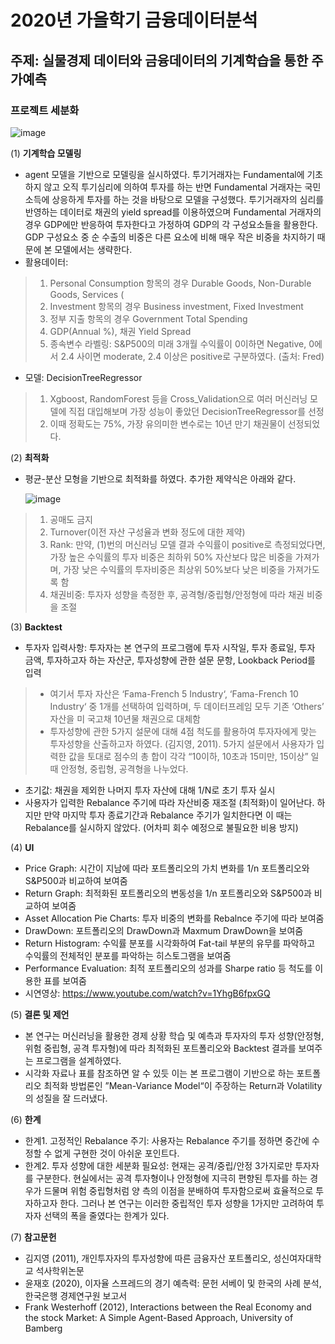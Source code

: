 # 2020년 가을학기 금융데이터분석 

## 주제: 실물경제 데이터와 금융데이터의 기계학습을 통한 주가예측
 
### 프로젝트 세분화
 ![image](https://user-images.githubusercontent.com/28617435/123709291-cc150600-d8a7-11eb-988f-64a2b572c0c6.png)
 
 (1) **기계학습 모델링**
  - agent 모델을 기반으로 모델링을 실시하였다. 투기거래자는 Fundamental에 기초하지 않고 오직 투기심리에 의하여 투자를 하는 반면 Fundamental 거래자는 국민소득에 상응하게 투자를 하는 것을 바탕으로 모델을 구성했다. 투기거래자의 심리를 반영하는 데이터로 채권의 yield spread를 이용하였으며 Fundamental 거래자의 경우 GDP에만 반응하여 투자한다고 가정하여 GDP의 각 구성요소들을 활용한다. GDP 구성요소 중 순 수출의 비중은 다른 요소에 비해 매우 작은 비중을 차지하기 때문에 본 모델에서는 생략한다.
  - 활용데이터: 
   > 1) Personal Consumption 항목의 경우 Durable Goods, Non-Durable Goods, Services (
   > 2) Investment 항목의 경우 Business investment, Fixed Investment 
   > 3) 정부 지출 항목의 경우 Government Total Spending 
   > 4) GDP(Annual %), 채권 Yield Spread 
   > 5) 종속변수 라벨링: S&P500의 미래 3개월 수익률이 0이하면 Negative, 0에서 2.4 사이면 moderate, 2.4 이상은 positive로 구분하였다.
   > (출처: Fred)

  - 모델: DecisionTreeRegressor
   > 1) Xgboost, RandomForest 등을 Cross_Validation으로 여러 머신러닝 모델에 직접 대입해보며 가장 성능이 좋았던 DecisionTreeRegressor를 선정
   > 2) 이때 정확도는 75%, 가장 유의미한 변수로는 10년 만기 채권물이 선정되었다.


 (2) **최적화**
  - 평균-분산 모형을 기반으로 최적화를 하였다. 추가한 제약식은 아래와 같다.
  
    ![image](https://user-images.githubusercontent.com/28617435/123712165-bce48700-d8ac-11eb-9624-4a635f122cc8.png)

   > 1) 공매도 금지
   > 2) Turnover(이전 자산 구성율과 변화 정도에 대한 제약)
   > 3) Rank: 만약, (1)번의 머신러닝 모델 결과 수익률이 positive로 측정되었다면, 가장 높은 수익률의 투자 비중은 최하위 50% 자산보다 많은 비중을 가져가며, 가장 낮은 수익률의 투자비중은 최상위 50%보다 낮은 비중을 가져가도록 함
   > 4) 채권비중: 투자자 성향을 측정한 후, 공격형/중립형/안정형에 따라 채권 비중을 조절

 (3) **Backtest** 
  - 투자자 입력사항: 투자자는 본 연구의 프로그램에 투자 시작일, 투자 종료일, 투자 금액, 투자하고자 하는 자산군, 투자성향에 관한 설문 문항, Lookback Period를 입력
   > - 여기서 투자 자산은 ‘Fama-French 5 Industry‘, ‘Fama-French 10 Industry‘ 중 1개를 선택하여 입력하며, 두 데이터프레임 모두 기존 ‘Others’ 자산을 미 국고채 10년물 채권으로 대체함
   > - 투자성향에 관한 5가지 설문에 대해 4점 척도를 활용하여 투자자에게 맞는 투자성향을 산출하고자 하였다. (김지영, 2011). 5가지 설문에서 사용자가 입력한 값을 토대로 점수의 총 합이 각각 “10이하, 10초과 15미만, 15이상” 일 때 안정형, 중립형, 공격형을 나누었다. 
  - 초기값: 채권을 제외한 나머지 투자 자산에 대해 1/N로 초기 투자 실시
  - 사용자가 입력한 Rebalance 주기에 따라 자산비중 재조절 (최적화)이 일어난다. 하지만 만약 마지막 투자 종료기간과 Rebalance 주기가 일치한다면 이 때는 Rebalance를 실시하지 않았다. (어차피 회수 예정으로 불필요한 비용 방지)

 (4) **UI**
  -  Price Graph: 시간이 지남에 따라 포트폴리오의 가치 변화를 1/n 포트폴리오와 S&P500과 비교하여 보여줌
  -  Return Graph: 최적화된 포트폴리오의 변동성을 1/n 포트폴리오와 S&P500과 비교하여 보여줌
  -  Asset Allocation Pie Charts: 투자 비중의 변화를 Rebalnce 주기에 따라 보여줌
  -  DrawDown: 포트폴리오의 DrawDown과 Maxmum DrawDown을 보여줌
  -  Return Histogram: 수익률 분포를 시각화하여 Fat-tail 부분의 유무를 파악하고 수익률의 전체적인 분포를 파악하는 히스토그램을 보여줌
  -  Performance Evaluation: 최적 포트폴리오의 성과를 Sharpe ratio 등 척도를 이용한 표를 보여줌
  - 시연영상: https://www.youtube.com/watch?v=1YhgB6fpxGQ

 (5) **결론 및 제언**
  - 본 연구는 머신러닝을 활용한 경제 상황 학습 및 예측과 투자자의 투자 성향(안정형, 위험 중립형, 공격 투자형)에 따라 최적화된 포트폴리오와 Backtest 결과를 보여주는 프로그램을 설계하였다. 
  - 시각화 자료나 표를 참조하면 알 수 있듯 이는 본 프로그램이 기반으로 하는 포트폴리오 최적화 방법론인 ”Mean-Variance Model“이 주장하는 Return과 Volatility의 성질을 잘 드러냈다.

 (6) **한계**
  - 한계1. 고정적인 Rebalance 주기: 사용자는 Rebalance 주기를 정하면 중간에 수정할 수 없게 구현한 것이 아쉬운 포인트다.
  - 한계2. 투자 성향에 대한 세분화 필요성: 현재는 공격/중립/안정 3가지로만 투자자를 구분한다. 현실에서는 공격 투자형이나 안정형에 지극히 편향된 투자를 하는 경우가 드물며 위험 중립형처럼 양 측의 이점을 분배하여 투자함으로써 효율적으로 투자하고자 한다. 그러나 본 연구는 이러한 중립적인 투자 성향을 1가지만 고려하여 투자자 선택의 폭을 줄였다는 한계가 있다.

 (7) **참고문헌**
  - 김지영 (2011), 개인투자자의 투자성향에 따른 금융자산 포트폴리오, 성신여자대학교 	석사학위논문
  - 윤재호 (2020), 이자율 스프레드의 경기 예측력: 문헌 서베이 및 한국의 사례 분석, 	한국은행 경제연구원 보고서
  - Frank Westerhoff (2012), Interactions between the Real Economy and the stock Market: 	A Simple Agent-Based Approach, University of Bamberg
